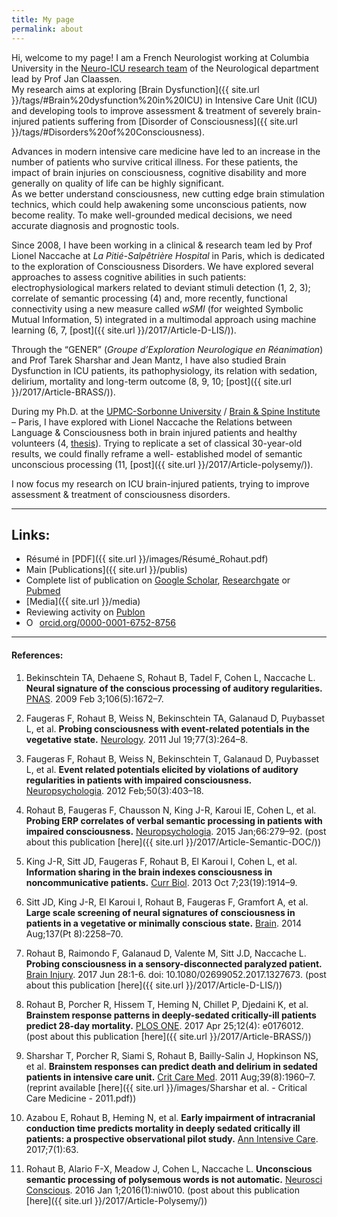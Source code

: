 ```yaml
---
title: My page
permalink: about
---
```


Hi, welcome to my page! I am a French Neurologist working at Columbia University in the [Neuro-ICU research team](http://columbianeurology.org/research/divisions-and-programs/neurocritical-care) of the Neurological department lead by Prof Jan Claassen.  
My research aims at exploring [Brain Dysfunction]({{ site.url }}/tags/#Brain%20dysfunction%20in%20ICU) in Intensive Care Unit (ICU) and developing tools to improve assessment & treatment of severely brain-injured patients suffering from [Disorder of Consciousness]({{ site.url }}/tags/#Disorders%20of%20Consciousness).

Advances in modern intensive care medicine have led to an increase in the number of patients who survive critical illness. For these patients, the impact of brain injuries on consciousness, cognitive disability and more generally on quality of life can be highly significant.  
As we better understand consciousness, new cutting edge brain stimulation technics, which could help awakening some unconscious patients, now become reality. To make well-grounded medical decisions, we need accurate diagnosis and prognostic tools.

Since 2008, I have been working in a clinical & research team led by Prof Lionel Naccache at *La Pitié-Salpêtrière Hospital* in Paris, which is dedicated to the exploration of Consciousness Disorders. We have explored several approaches to assess cognitive abilities in such patients: electrophysiological markers related to deviant stimuli detection (1, 2, 3); correlate of semantic processing (4) and, more recently, functional connectivity using a new measure called *wSMI* (for weighted Symbolic Mutual Information, 5) integrated in a multimodal approach using machine learning (6, 7, [post]({{ site.url }}/2017/Article-D-LIS/)).

Through the “GENER” (*Groupe d’Exploration Neurologique en Réanimation*) and Prof Tarek Sharshar and Jean Mantz, I have also studied Brain Dysfunction in ICU patients, its pathophysiology, its relation with sedation, delirium, mortality and long-term outcome  (8, 9, 10; [post]({{ site.url }}/2017/Article-BRASS/)).

During my Ph.D. at the [UPMC-Sorbonne University](http://www.upmc.fr/en/index.html) / [Brain & Spine Institute](http://icm-institute.org/en/team/team-bartolomeo-cohen-naccache/) – Paris, I have explored with Lionel Naccache the Relations between Language & Consciousness both in brain injured patients and healthy volunteers (4, [thesis](https://tel.archives-ouvertes.fr/tel-01372200)). Trying to replicate a set of classical 30-year-old  results, we could finally reframe a well- established model of semantic unconscious processing (11, [post]({{ site.url }}/2017/Article-polysemy/)).

I now focus my research on ICU brain-injured patients, trying to improve assessment & treatment of consciousness disorders.

---
## Links:
* Résumé in [PDF]({{ site.url }}/images/Résumé_Rohaut.pdf)  
* Main [Publications]({{ site.url }}/publis)  
* Complete list of publication on [Google Scholar], [Researchgate] or [Pubmed]
* [Media]({{ site.url }}/media)
* Reviewing activity on [Publon](https://publons.com/author/1235063/benjamin-rohaut#profile)
* <a href="https://orcid.org/0000-0001-6752-8756" target="orcid.widget" rel="noopener noreferrer" style="vertical-align:top;"><img src="https://orcid.org/sites/default/files/images/orcid_16x16.png" style="width:1em;margin-right:.5em;" alt="ORCID iD icon">orcid.org/0000-0001-6752-8756</a>   


[Google Scholar]: https://scholar.google.fr/citations?hl=fr&user=jgHpg1oAAAAJ&view_op=list_works&sortby=pubdate
[Researchgate]:https://www.researchgate.net/profile/Benjamin_Rohaut
[Pubmed]:https://www.ncbi.nlm.nih.gov/pubmed/?term=Rohaut+B%5BAuthor%5D

---

#### References:

1. Bekinschtein TA, Dehaene S, Rohaut B, Tadel F, Cohen L, Naccache L. **Neural signature of the conscious processing of auditory regularities.** [PNAS](http://dx.doi.org/10.1073/pnas.0809667106). 2009 Feb 3;106(5):1672–7.

2. Faugeras F, Rohaut B, Weiss N, Bekinschtein TA, Galanaud D, Puybasset L, et al. **Probing consciousness with event-related potentials in the vegetative state.** [Neurology](http://dx.doi.org/10.1212/WNL.0b013e3182217ee8). 2011 Jul 19;77(3):264–8.

3. Faugeras F, Rohaut B, Weiss N, Bekinschtein T, Galanaud D, Puybasset L, et al.  **Event related potentials elicited by violations of auditory regularities in patients with impaired consciousness.** [Neuropsychologia](http://dx.doi.org/10.1016/j.neuropsychologia.2011.12.015). 2012 Feb;50(3):403–18.

4. Rohaut B, Faugeras F, Chausson N, King J-R, Karoui IE, Cohen L, et al. **Probing ERP correlates of verbal semantic processing in patients with impaired consciousness.** [Neuropsychologia](http://dx.doi.org/10.1016/j.neuropsychologia.2014.10.014). 2015 Jan;66:279–92. (post about this publication [here]({{ site.url }}/2017/Article-Semantic-DOC/))

5. King J-R, Sitt JD, Faugeras F, Rohaut B, El Karoui I, Cohen L, et al. **Information sharing in the brain indexes consciousness in noncommunicative patients.** [Curr Biol](http://dx.doi.org/10.1016/j.cub.2013.07.075). 2013 Oct 7;23(19):1914–9.

6. Sitt JD, King J-R, El Karoui I, Rohaut B, Faugeras F, Gramfort A, et al. **Large scale screening of neural signatures of consciousness in patients in a vegetative or minimally conscious state.** [Brain](https://doi.org/10.1093/brain/awu141). 2014 Aug;137(Pt 8):2258–70.

7. Rohaut B, Raimondo F, Galanaud D, Valente M, Sitt J.D, Naccache L. **Probing consciousness in a sensory-disconnected paralyzed patient.** [Brain Injury](http://dx.doi.org/10.1080/02699052.2017.1327673). 2017 Jun 28:1-6. doi: 10.1080/02699052.2017.1327673. (post about this publication [here]({{ site.url }}/2017/Article-D-LIS/))

8. Rohaut B, Porcher R, Hissem T, Heming N, Chillet P, Djedaini K, et al. **Brainstem response patterns in deeply-sedated critically-ill patients predict 28-day mortality.** [PLOS ONE](https://doi.org/10.1371/journal.pone.0176012). 2017 Apr 25;12(4): e0176012. (post about this publication [here]({{ site.url }}/2017/Article-BRASS/))

9. Sharshar T, Porcher R, Siami S, Rohaut B, Bailly-Salin J, Hopkinson NS, et al. **Brainstem responses can predict death and delirium in sedated patients in intensive care unit.** [Crit Care Med](http://dx.doi.org/10.1097/CCM.0b013e31821b843b). 2011 Aug;39(8):1960–7. (reprint available [here]({{ site.url }}/images/Sharshar et al. - Critical Care Medicine - 2011.pdf))

10. Azabou E, Rohaut B, Heming N, et al. **Early impairment of intracranial conduction time predicts mortality in deeply sedated critically ill patients: a prospective observational pilot study.** [Ann Intensive Care]((http://dx.doi.org/10.1080/02699052.2017.1327673)). 2017;7(1):63.

11. Rohaut B, Alario F-X, Meadow J, Cohen L, Naccache L. **Unconscious semantic processing of polysemous words is not automatic.** [Neurosci Conscious](https://doi.org/10.1093/nc/niw010). 2016 Jan 1;2016(1):niw010. (post about this publication [here]({{ site.url }}/2017/Article-Polysemy/))
